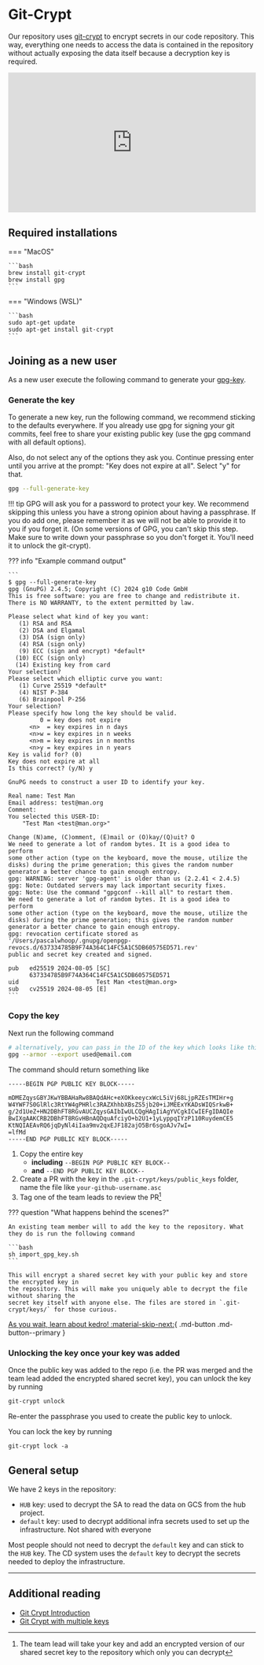 # Git-Crypt

Our repository uses [git-crypt](https://www.agwa.name/projects/git-crypt/) to encrypt secrets in our code repository. This way, everything one needs to access the data is contained in the repository
without actually exposing the data itself because a decryption key is required.

<div style="position: relative; width: 100%; height: 0; padding-bottom: 56.25%;"><iframe src="https://us06web.zoom.us/clips/embed/fAnKtX_JDGeJAZgjqlvODUuQuSZ18FRO08Ia9yEdxbS_zMm07xgBMUtY4JrStCKb3gOuZWg-jCyAlgG-2SikYOQA.Qa3KXZe2qmtNyJSH" frameborder="0" allowfullscreen="allowfullscreen" style="position: absolute; width: 100%; height: 100%; top: 0; left: 0; "></iframe></div>

## Required installations

=== "MacOS"

    ```bash
    brew install git-crypt
    brew install gpg
    ```

=== "Windows (WSL)"

    ```bash
    sudo apt-get update
    sudo apt-get install git-crypt
    ```

## Joining as a new user

As a new user execute the following command to generate your [gpg-key](https://docs.github.com/en/authentication/managing-commit-signature-verification/generating-a-new-gpg-key).

### Generate the key
To generate a new key, run the following command, we recommend sticking to the defaults
everywhere. If you already use gpg for signing your git commits, feel free to share your
existing public key (use the gpg command with all default options). 

Also, do not select any of the options they ask you. Continue pressing enter until you arrive at the prompt: "Key does not expire at all". Select "y" for that. 

```bash
gpg --full-generate-key
```

!!! tip
    GPG will ask you for a password to protect your key. We recommend skipping this unless you have a strong opinion about having a passphrase. If you do add one, please remember it as we will not be able to provide it to you if you forget it. (On some versions of GPG, you can't skip this step. Make sure to write down your passphrase so you don't forget it. You'll need it to unlock the git-crypt). 

??? info "Example command output"

    ```
    $ gpg --full-generate-key
    gpg (GnuPG) 2.4.5; Copyright (C) 2024 g10 Code GmbH
    This is free software: you are free to change and redistribute it.
    There is NO WARRANTY, to the extent permitted by law.

    Please select what kind of key you want:
       (1) RSA and RSA
       (2) DSA and Elgamal
       (3) DSA (sign only)
       (4) RSA (sign only)
       (9) ECC (sign and encrypt) *default*
      (10) ECC (sign only)
      (14) Existing key from card
    Your selection?
    Please select which elliptic curve you want:
       (1) Curve 25519 *default*
       (4) NIST P-384
       (6) Brainpool P-256
    Your selection?
    Please specify how long the key should be valid.
             0 = key does not expire
          <n>  = key expires in n days
          <n>w = key expires in n weeks
          <n>m = key expires in n months
          <n>y = key expires in n years
    Key is valid for? (0)
    Key does not expire at all
    Is this correct? (y/N) y

    GnuPG needs to construct a user ID to identify your key.

    Real name: Test Man
    Email address: test@man.org
    Comment:
    You selected this USER-ID:
        "Test Man <test@man.org>"

    Change (N)ame, (C)omment, (E)mail or (O)kay/(Q)uit? O
    We need to generate a lot of random bytes. It is a good idea to perform
    some other action (type on the keyboard, move the mouse, utilize the
    disks) during the prime generation; this gives the random number
    generator a better chance to gain enough entropy.
    gpg: WARNING: server 'gpg-agent' is older than us (2.2.41 < 2.4.5)
    gpg: Note: Outdated servers may lack important security fixes.
    gpg: Note: Use the command "gpgconf --kill all" to restart them.
    We need to generate a lot of random bytes. It is a good idea to perform
    some other action (type on the keyboard, move the mouse, utilize the
    disks) during the prime generation; this gives the random number
    generator a better chance to gain enough entropy.
    gpg: revocation certificate stored as '/Users/pascalwhoop/.gnupg/openpgp-revocs.d/637334785B9F74A364C14FC5A1C5DB60575ED571.rev'
    public and secret key created and signed.

    pub   ed25519 2024-08-05 [SC]
          637334785B9F74A364C14FC5A1C5DB60575ED571
    uid                      Test Man <test@man.org>
    sub   cv25519 2024-08-05 [E]
    ```

### Copy the key

Next run the following command

```bash
# alternatively, you can pass in the ID of the key which looks like this 637334785B9F74A364C14FC5A1C5DB60575ED571
gpg --armor --export used@email.com
```

The command should return something like 

```asc
-----BEGIN PGP PUBLIC KEY BLOCK-----

mDMEZqysGBYJKwYBBAHaRw8BAQdAHc+eXOKkeeycxWcL5iVj68LjpRZEsTMIHr+g
W4YWF7S0GlRlc3RtYW4gPHRlc3RAZXhhbXBsZS5jb20+iJMEExYKADsWIQSrkwB+
g/2d1UeZ+HN2DBhFT8RGvAUCZqysGAIbIwULCQgHAgIiAgYVCgkICwIEFgIDAQIe
BwIXgAAKCRB2DBhFT8RGvHBnAQDquAfciyO+b2U1+1yLyppqIYzP110RuydemCE5
KtNQIAEAvRQ6jqDyNl4iIaa9mv2qxEJF182ajO5Br6sgoAJv7wI=
=lfMd
-----END PGP PUBLIC KEY BLOCK-----
```

1. Copy the entire key 
    - **including** `--BEGIN PGP PUBLIC KEY BLOCK--` 
    - **and** `--END PGP PUBLIC KEY BLOCK--` 
2. Create a PR with the key in the `.git-crypt/keys/public_keys` folder, name the file like `your-github-username.asc`
3. Tag one of the team leads to review the PR[^1]

??? question "What happens behind the scenes?"

    An existing team member will to add the key to the repository. What they do is run the following command
    
    ```bash
    sh import_gpg_key.sh
    ```
    
    This will encrypt a shared secret key with your public key and store the encrypted key in
    the repository. This will make you uniquely able to decrypt the file without sharing the
    secret key itself with anyone else. The files are stored in `.git-crypt/keys/` for those curious. 


[As you wait, learn about kedro! :material-skip-next:](./kedro.md){ .md-button .md-button--primary }

### Unlocking the key once your key was added

Once the public key was added to the repo (i.e. the PR was merged and the team lead added the encrypted shared secret key), you can unlock the key by running

```bash
git-crypt unlock
```

Re-enter the passphrase you used to create the public key to unlock. 

You can lock the key by running 
```
git-crypt lock -a
``` 

## General setup

We have 2 keys in the repository:

- `HUB` key: used to decrypt the SA to read the data on GCS from the hub project.
- `default` key: used to decrypt additional infra secrets used to set up the infrastructure. Not shared with everyone

Most people should not need to decrypt the `default` key and can stick to the `HUB` key.
The CD system uses the `default` key to decrypt the secrets needed to deploy the
infrastructure.


---

## Additional reading

- [Git Crypt Introduction](https://www.agwa.name/projects/git-crypt/)
- [Git Crypt with multiple keys](https://stackoverflow.com/questions/77187053/how-to-use-git-crypt-with-multiple-keys)


[^1]: The team lead will take your key and add an encrypted version of our shared secret key to the repository which only you can decrypt
